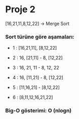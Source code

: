 # Proje 2

[16,21,11,8,12,22] -> Merge Sort

### Sort türüne göre aşamaları:

* 1 :    [16,21,11], [8,12,22]

* 2 :    16, [21,11] - 8, [12,22] 
      
* 3 :    16, 21, 11 - 8, 12, 22
      
* 4 :    16, [11,21] - 8, [12,22]  
      
* 5 :    [11,16,21]  -  [8,12,22]
         
* 6 :    [8,11,12,16,21,22]

### Big-O gösterimi: O (nlogn)
